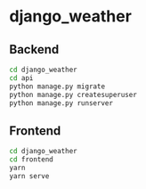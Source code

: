 # django_weather

## Backend
```sh
cd django_weather
cd api
python manage.py migrate
python manage.py createsuperuser
python manage.py runserver
```

## Frontend
```sh
cd django_weather
cd frontend
yarn
yarn serve
```
